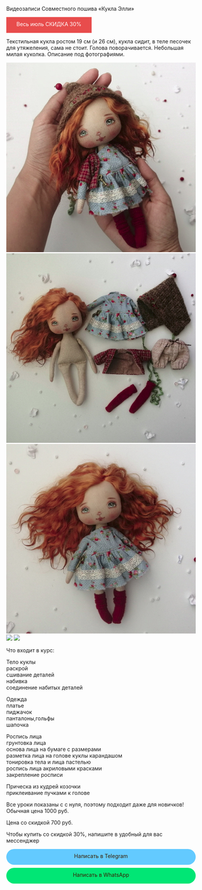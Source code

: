 Видеозаписи Совместного пошива «Кукла Элли»

<div onclick="window.open('');" style="cursor:pointer;border-width:0;border-style:solid;background-color:#e42a2ad6;width:45%;text-align:center;color:#ffffff;-moz-border-radius: 30px;vertical-align: middle;height: 32px;padding-top: 10px;padding-bottom:40px
      -webkit-border-radius:50px;">Весь июль CКИДКА 30%</div>


Текстильная кукла ростом 19 см (и 26 см), кукла сидит, в теле песочек для утяжеления, сама не стоит.
Голова поворачивается. Небольшая милая куколка. Описание под фотографиями.   

![](ELLY.png) ![](elly1.png) ![](elly2.png) ![](elly3.png) ![](elly4.png)  

Что входит в курс:   

Тело куклы   
	раскрой   
	сшивание деталей   
	набивка   
	соединение набитых деталей   

Одежда   
	платье    
	пиджачок   
	панталоны,гольфы      
	шапочка    

Роспись лица   
	грунтовка лица   
	основа лица на бумаге с размерами   
	разметка лица на голове куклы карандашом   
	тонировка тела и лица пастелью   
	роспись лица акриловыми красками   
	закрепление росписи   

Прическа из кудрей козочки   
	приклеивание пучками к голове   

Все уроки показаны с с нуля, поэтому подходит даже для новичков!   
Обычная цена 1000 руб.   

Цена со скидкой 700 руб.   

Чтобы купить со скидкой 30%, напишите в удобный для вас мессенджер   

  <div style="display: block; margin-left: auto;  margin-right: auto"><div onclick="window.open('https://t.me/tomiris_doll');" style="cursor:pointer;border-width:0;border-style:solid;background-color:#63caff;width:100%;text-align:center;color:#3a1d03;-moz-border-radius: 30px;vertical-align: middle;height: 32px;padding-top: 10px;margin-top: 8px;margin-bottom: 8px;
      -webkit-border-radius:50px;">Написать в Telegram</div></div>   
      
 <div style="display: block; margin-left: auto;  margin-right: auto"><div onclick="window.open('https://api.whatsapp.com/send?phone=+79146975970>');" style="cursor:pointer;border-width:0;border-style:solid;background-color:#01e675;width:100%;text-align:center;color:#3a1d03;-moz-border-radius: 30px;vertical-align: middle;height: 32px;padding-top: 10px;margin-top: 8px;margin-bottom: 8px;
      -webkit-border-radius:50px;">Написать в WhatsApp</div></div>
